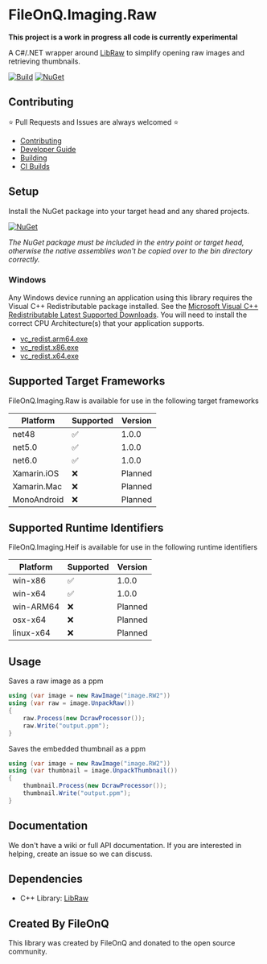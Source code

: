# FileOnQ.Imaging.Raw

**This project is a work in progress all code is currently experimental**

A C#/.NET wrapper around [LibRaw](https://github.com/LibRaw/LibRaw) to simplify opening raw images and retrieving thumbnails.

<!-- Add all badges here such as CI Build, wiki, etc. -->
[![Build](https://github.com/FileOnQ/Imaging.Raw/actions/workflows/package_main.yml/badge.svg?branch=main)](https://github.com/FileOnQ/Imaging.Raw/actions/workflows/package_main.yml)
[![NuGet](https://img.shields.io/badge/NuGet-FileOnQ.Imaging.Raw-blue.svg)](https://www.nuget.org/packages/FileOnQ.Imaging.Raw)

## Contributing

⭐ Pull Requests and Issues are always welcomed ⭐

* [Contributing](CONTRIBUTING.md)
* [Developer Guide](DEVELOPER_GUIDE.md)
* [Building](BUILDING.md)
* [CI Builds](CI_BUILDS.md)

## Setup

Install the NuGet package into your target head and any shared projects.

[![NuGet](https://img.shields.io/badge/NuGet-FileOnQ.Imaging.Raw-blue.svg)](https://www.nuget.org/packages/FileOnQ.Imaging.Raw)

*The NuGet package must be included in the entry point or target head, otherwise the native assemblies won't be copied over to the bin directory correctly.*

### Windows

Any Windows device running an application using this library requires the Visual C++ Redistributable package installed. See the [Microsoft Visual C++ Redistributable Latest Supported Downloads](https://docs.microsoft.com/en-us/cpp/windows/latest-supported-vc-redist). You will need to install the correct CPU Architecture(s) that your application supports.

* [vc_redist.arm64.exe](https://aka.ms/vs/17/release/vc_redist.arm64.exe)
* [vc_redist.x86.exe](https://aka.ms/vs/17/release/vc_redist.x86.exe)
* [vc_redist.x64.exe](https://aka.ms/vs/17/release/vc_redist.x64.exe)

## Supported Target Frameworks

FileOnQ.Imaging.Raw is available for use in the following target frameworks

| Platform         | Supported | Version                 |
|------------------|-----------|-------------------------|
| net48            | ✅        | 1.0.0                   |
| net5.0           | ✅        | 1.0.0                   |
| net6.0           | ✅        | 1.0.0                   |
| Xamarin.iOS      | ❌        | Planned                 |
| Xamarin.Mac      | ❌        | Planned                 |
| MonoAndroid      | ❌        | Planned                 |

## Supported Runtime Identifiers

FileOnQ.Imaging.Heif is available for use in the following runtime identifiers

| Platform         | Supported | Version                 |
|------------------|-----------|-------------------------|
| win-x86          | ✅        | 1.0.0                   |
| win-x64          | ✅        | 1.0.0                   |
| win-ARM64        | ❌        | Planned                 |
| osx-x64          | ❌        | Planned                 |
| linux-x64        | ❌        | Planned                 |

## Usage

Saves a raw image as a ppm

```C#
using (var image = new RawImage("image.RW2"))
using (var raw = image.UnpackRaw())
{
    raw.Process(new DcrawProcessor());
    raw.Write("output.ppm");
}
```

Saves the embedded thumbnail as a ppm

```C#
using (var image = new RawImage("image.RW2"))
using (var thumbnail = image.UnpackThumbnail())
{
    thumbnail.Process(new DcrawProcessor());
    thumbnail.Write("output.ppm");
}
```

## Documentation

We don't have a wiki or full API documentation. If you are interested in helping, create an issue so we can discuss.

## Dependencies

* C++ Library: [LibRaw](https://github.com/LibRaw/LibRaw)

## Created By FileOnQ

This library was created by FileOnQ and donated to the open source community.
